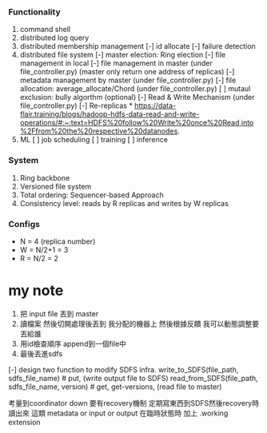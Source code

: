 ### Functionality

1. command shell
2. distributed log query
3. distributed membership management
    [-] id allocate
    [-] failure detection
4. distributed file system
    [-] master election: Ring election
    [-] file management in local
    [-] file management in master (under file_controller.py) (master only return one address of replicas)
    [-] metadata management by master (under file_controller.py)
    [-] file allocation: average_allocate/Chord (under file_controller.py)
    [ ] mutaul exclusion: bully algorthm (optional)
    [-] Read & Write Mechanism (under file_controller.py)
    [-] Re-replicas
        * https://data-flair.training/blogs/hadoop-hdfs-data-read-and-write-operations/#:~:text=HDFS%20follow%20Write%20once%20Read,into%2Ffrom%20the%20respective%20datanodes.
5. ML
    [ ] job scheduling
    [ ] training
    [ ] inference

### System

1. Ring backbone
2. Versioned file system
3. Total ordering: Sequencer-based Approach
4. Consistency level: reads by R replicas and writes by W replicas

### Configs

* N = 4 (replica number)
* W = N/2+1 = 3
* R = N/2 = 2

# my note
1. 把 input file 丟到 master
2. 讀檔案 然後切開處理後丟到 我分配的機器上 然後根據反饋 我可以動態調整要丟給誰
3. 用id檢查順序 append到一個file中
4. 最後丟進sdfs

[-] design two function to modify SDFS infra.
write_to_SDFS(file_path, sdfs_file_name) # put, (write output file to SDFS)
read_from_SDFS(file_path, sdfs_file_name, version) # get, get-versions,  (read file to master)

考量到coordinator down
要有recovery機制
定期寫東西到SDFS然後recovery時讀出來
這類 metadata or input or output 在臨時狀態時 加上 .working extension
